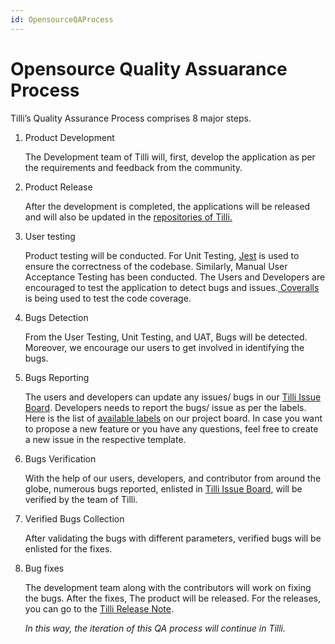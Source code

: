 ```yaml
---
id: OpensourceQAProcess
---
```

# Opensource Quality Assuarance Process


Tilli’s Quality Assurance Process comprises 8 major steps. 
1. Product Development 

   The Development team of Tilli will, first, develop the application as per the requirements and feedback from the community. 

2. Product Release

   After the development is completed, the applications will be released and will also be updated in the [repositories of Tilli.](https://github.com/tillioss)

3. User testing 

   Product testing will be conducted. For Unit Testing, [Jest](https://jestjs.io/) is used to ensure the correctness of the codebase. Similarly, Manual User Acceptance Testing has been conducted. The Users and Developers are encouraged to test the application to detect bugs and issues.[ Coveralls](https://coveralls.io/) is being used to test the code coverage. 

4. Bugs Detection

   From the User Testing, Unit Testing, and UAT, Bugs will be detected. Moreover, we encourage our users to get involved in identifying the bugs.


5. Bugs Reporting 

   The users and developers can update any issues/ bugs in our [Tilli Issue Board](https://github.com/tillioss/tilli-web-app/issues). Developers needs to report the bugs/ issue as per the labels. Here is the list of [available labels](https://github.com/tillioss/tilli-web-app/labels) on our project board. In case you want to propose a new feature or you have any questions, feel free to create a new issue in the respective template. 

6. Bugs Verification 

   With the help of our users, developers, and contributor from around the globe, numerous bugs reported, enlisted in [Tilli Issue Board](https://github.com/tillioss/tilli-web-app/issues), will be verified by the team of Tilli. 

7. Verified Bugs Collection

   After validating the bugs with different parameters, verified bugs will be enlisted for the fixes. 

8. Bug fixes

   The development team along with the contributors will work on fixing the bugs. After the fixes, The product will be released. For the releases, you can go to the [Tilli Release Note](https://github.com/tillioss/tilli-web-app/releases). 

    *In this way, the iteration of this QA process will continue in Tilli.*


